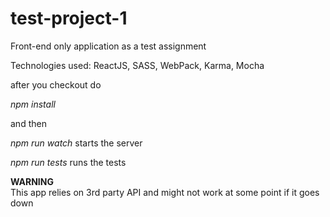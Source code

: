 # test-project-1
Front-end only application as a test assignment

Technologies used: ReactJS, SASS, WebPack, Karma, Mocha

after you checkout do   

*npm install*   

and then  

*npm run watch* starts the server  

*npm run tests* runs the tests    

**WARNING**  
This app relies on 3rd party API and might not work at some point if it goes down